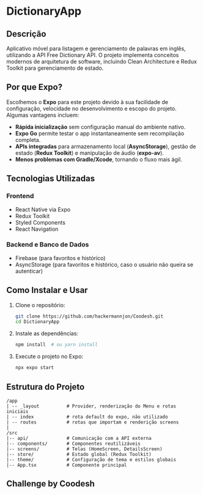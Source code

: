 # DictionaryApp

## Descrição

Aplicativo móvel para listagem e gerenciamento de palavras em inglês, utilizando a API Free Dictionary API. O projeto implementa conceitos modernos de arquitetura de software, incluindo Clean Architecture e Redux Toolkit para gerenciamento de estado.

## Por que Expo?

Escolhemos o **Expo** para este projeto devido à sua facilidade de configuração, velocidade no desenvolvimento e escopo do projeto. Algumas vantagens incluem:

- **Rápida inicialização** sem configuração manual do ambiente nativo.
- **Expo Go** permite testar o app instantaneamente sem recompilação completa.
- **APIs integradas** para armazenamento local (**AsyncStorage**), gestão de estado (**Redux Toolkit**) e manipulação de áudio (**expo-av**).
- **Menos problemas com Gradle/Xcode**, tornando o fluxo mais ágil.

## Tecnologias Utilizadas

### **Frontend**

- React Native via Expo
- Redux Toolkit
- Styled Components
- React Navigation

### **Backend e Banco de Dados**

- Firebase (para favoritos e histórico)
- AsyncStorage (para favoritos e histórico, caso o usuário não queira se autenticar)

## Como Instalar e Usar

1. Clone o repositório:

   ```sh
   git clone https://github.com/hackermannjon/Coodesh.git
   cd DictionaryApp
   ```

2. Instale as dependências:

   ```sh
   npm install  # ou yarn install
   ```

3. Execute o projeto no Expo:
   ```sh
   npx expo start
   ```

## Estrutura do Projeto

```
/app
| -- _layout          # Provider, renderização do Menu e rotas iniciais
| -- index            # rota default do expo, não utilizado
| -- routes           # rotas que importam e renderição screens
|
/src
|-- api/              # Comunicação com a API externa
|-- components/       # Componentes reutilizáveis
|-- screens/          # Telas (HomeScreen, DetailsScreen)
|-- store/            # Estado global (Redux Toolkit)
|-- theme/            # Configuração de tema e estilos globais
|-- App.tsx           # Componente principal
```

## Challenge by Coodesh
